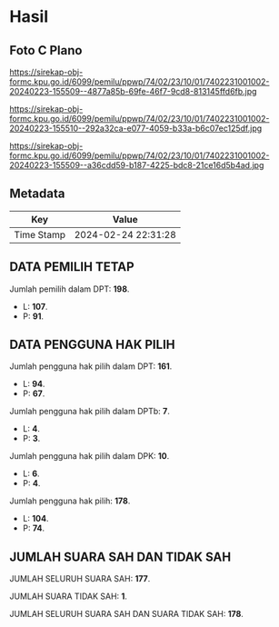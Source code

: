 # Hasil

## Foto C Plano

https://sirekap-obj-formc.kpu.go.id/6099/pemilu/ppwp/74/02/23/10/01/7402231001002-20240223-155509--4877a85b-69fe-46f7-9cd8-813145ffd6fb.jpg

https://sirekap-obj-formc.kpu.go.id/6099/pemilu/ppwp/74/02/23/10/01/7402231001002-20240223-155510--292a32ca-e077-4059-b33a-b6c07ec125df.jpg

https://sirekap-obj-formc.kpu.go.id/6099/pemilu/ppwp/74/02/23/10/01/7402231001002-20240223-155509--a36cdd59-b187-4225-bdc8-21ce16d5b4ad.jpg


## Metadata

| Key        | Value               |
| ---------- | ------------------- |
| Time Stamp | 2024-02-24 22:31:28 |


## DATA PEMILIH TETAP

Jumlah pemilih dalam DPT: **198**.
 * L: **107**.
 * P: **91**.

## DATA PENGGUNA HAK PILIH

Jumlah pengguna hak pilih dalam DPT: **161**.
 * L: **94**.
 * P: **67**.

Jumlah pengguna hak pilih dalam DPTb: **7**.
 * L: **4**.
 * P: **3**.

Jumlah pengguna hak pilih dalam DPK: **10**.
 * L: **6**.
 * P: **4**.

Jumlah pengguna hak pilih: **178**.
 * L: **104**.
 * P: **74**.

## JUMLAH SUARA SAH DAN TIDAK SAH

JUMLAH SELURUH SUARA SAH: **177**.

JUMLAH SUARA TIDAK SAH: **1**.

JUMLAH SELURUH SUARA SAH DAN SUARA TIDAK SAH: **178**.


